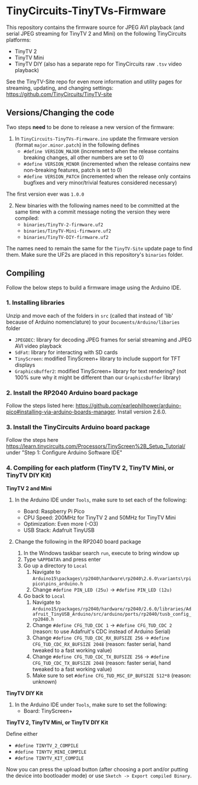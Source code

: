 # TinyCircuits-TinyTVs-Firmware

This repository contains the firmware source for JPEG AVI playback (and serial JPEG streaming for TinyTV 2 and Mini) on the following TinyCircuits platforms:
* TinyTV 2
* TinyTV Mini
* TinyTV DIY (also has a separate repo for TinyCircuits raw `.tsv` video playback)

See the TinyTV-Site repo for even more information and utility pages for streaming, updating, and changing settings: https://github.com/TinyCircuits/TinyTV-site

## Versions/Changing the code

Two steps **need** to be done to release a new version of the firmware:
1. In `TinyCircuits-TinyTVs-Firmware.ino` update the firmware version (format `major.minor.patch`) in the following defines 
    * `#define VERSION_MAJOR` (incremented when the release contains breaking changes, all other numbers are set to 0)
    * `#define VERSION_MINOR` (incremented when the release contains new non-breaking features, patch is set to 0)
    * `#define VERSION_PATCH` (incremented when the release only contains bugfixes and very minor/trivial features considered necessary)

The first version ever was `1.0.0`

2. New binaries with the following names need to be committed at the same time with a commit message noting the version they were compiled:
    * `binaries/TinyTV-2-firmware.uf2`
    * `binaries/TinyTV-Mini-firmware.uf2`
    * `binaries/TinyTV-DIY-firmware.uf2`

The names need to remain the same for the `TinyTV-Site` update page to find them. Make sure the UF2s are placed in this repository's `binaries` folder.

## Compiling

Follow the below steps to build a firmware image using the Arduino IDE.

### 1. Installing libraries

Unzip and move each of the folders in `src` (called that instead of 'lib' because of Arduino nomenclature) to your `Documents/Arduino/libaries` folder
* `JPEGDEC`: library for decoding JPEG frames for serial streaming and JPEG AVI video playback
* `SdFat`: library for interacting with SD cards
* `TinyScreen`: modified TinyScreen+ library to include support for TFT displays
* `GraphicsBuffer2`: modified TinyScreen+ library for text rendering? (not 100% sure why it might be different than our `GraphicsBuffer` library)

### 2. Install the RP2040 Arduino board package

Follow the steps listed here: https://github.com/earlephilhower/arduino-pico#installing-via-arduino-boards-manager. Install version 2.6.0.

### 3. Install the TinyCircuits Arduino board package
Follow the steps here https://learn.tinycircuits.com/Processors/TinyScreen%2B_Setup_Tutorial/ under "Step 1: Configure Arduino Software IDE"

### 4. Compiling for each platform (TinyTV 2, TinyTV Mini, or TinyTV DIY Kit)

**TinyTV 2 and Mini**

1. In the Arduino IDE under `Tools`, make sure to set each of the following:
    * Board: Raspberry Pi Pico
    * CPU Speed: 200MHz for TinyTV 2 and 50MHz for TinyTV Mini
    * Optimization: Even more (-O3)
    * USB Stack: Adafruit TinyUSB

2. Change the following in the RP2040 board package
    1. In the Windows taskbar search `run`, execute to bring window up
    2. Type `%APPDATA%` and press enter
    3. Go up a directory to `Local`
        1. Navigate to `Arduino15\packages\rp2040\hardware\rp2040\2.6.0\variants\rpipico\pins_arduino.h`
        2. Change `#define PIN_LED (25u)` -> `#define PIN_LED (12u)`
    4. Go back to `Local`
        1. Navigate to `Arduino15/packages/rp2040/hardware/rp2040/2.6.0/libraries/Adafruit_TinyUSB_Arduino/src/arduino/ports/rp2040/tusb_config_rp2040.h`
        2. Change `#define CFG_TUD_CDC 1` -> `#define CFG_TUD_CDC 2` (reason: to use Adafruit's CDC instead of Arduino Serial)
        3. Change `#define CFG_TUD_CDC_RX_BUFSIZE 256` -> `#define CFG_TUD_CDC_RX_BUFSIZE 2048` (reason: faster serial, hand tweaked to a fast working value)
        4. Change `#define CFG_TUD_CDC_TX_BUFSIZE 256` -> `#define CFG_TUD_CDC_TX_BUFSIZE 2048` (reason: faster serial, hand tweaked to a fast working value)
        5. Make sure to set `#define CFG_TUD_MSC_EP_BUFSIZE 512*8` (reason: unknown) 

**TinyTV DIY Kit**

1. In the Arduino IDE under `Tools`, make sure to set the following:
    * Board: TinyScreen+

**TinyTV 2, TinyTV Mini, or TinyTV DIY Kit**

Define either
* `#define TINYTV_2_COMPILE`
* `#define TINYTV_MINI_COMPILE`
* `#define TINYTV_KIT_COMPILE`

Now you can press the upload button (after choosing a port and/or putting the device into bootloader mode) or use `Sketch -> Export compiled Binary`.